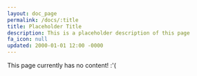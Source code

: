 ```yaml
---
layout: doc_page
permalink: /docs/:title
title: Placeholder Title
description: This is a placeholder description of this page
fa_icon: null
updated: 2000-01-01 12:00 -0000
---
```


This page currently has no content! :'(
